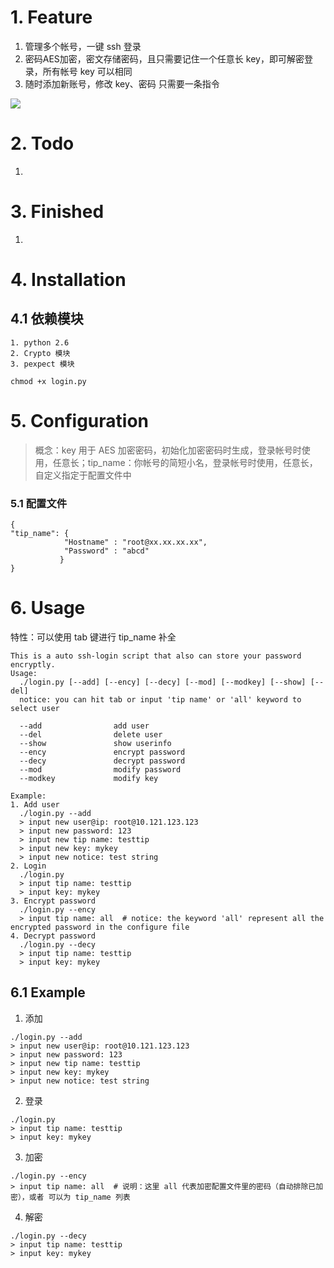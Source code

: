 # 1. Feature

1. 管理多个帐号，一键 ssh 登录
2. 密码AES加密，密文存储密码，且只需要记住一个任意长 key，即可解密登录，所有帐号 key 可以相同
3. 随时添加新账号，修改 key、密码 只需要一条指令

![](https://github.com/cposture/ssh-login/blob/master/pic/demo.png)

# 2. Todo

1.

# 3. Finished

1.

# 4. Installation

## 4.1 依赖模块

```
1. python 2.6
2. Crypto 模块
3. pexpect 模块
```

```
chmod +x login.py
```

# 5. Configuration

> 概念：key 用于 AES 加密密码，初始化加密密码时生成，登录帐号时使用，任意长；tip_name：你帐号的简短小名，登录帐号时使用，任意长，自定义指定于配置文件中

### 5.1 配置文件

```
{
"tip_name": {
            "Hostname" : "root@xx.xx.xx.xx",
            "Password" : "abcd"
           }
}
```

# 6. Usage

特性：可以使用 tab 键进行 tip_name 补全

```
This is a auto ssh-login script that also can store your password encryptly.
Usage:
  ./login.py [--add] [--ency] [--decy] [--mod] [--modkey] [--show] [--del]
  notice: you can hit tab or input 'tip name' or 'all' keyword to select user

  --add                add user
  --del                delete user
  --show               show userinfo
  --ency               encrypt password
  --decy               decrypt password
  --mod                modify password
  --modkey             modify key

Example:
1. Add user
  ./login.py --add
  > input new user@ip: root@10.121.123.123
  > input new password: 123
  > input new tip name: testtip
  > input new key: mykey
  > input new notice: test string
2. Login
  ./login.py
  > input tip name: testtip
  > input key: mykey
3. Encrypt password
  ./login.py --ency
  > input tip name: all  # notice: the keyword 'all' represent all the encrypted password in the configure file
4. Decrypt password
  ./login.py --decy
  > input tip name: testtip
  > input key: mykey
```

## 6.1 Example

1. 添加

```
./login.py --add
> input new user@ip: root@10.121.123.123
> input new password: 123
> input new tip name: testtip
> input new key: mykey
> input new notice: test string
```

2. 登录

```
./login.py
> input tip name: testtip
> input key: mykey
```

3. 加密

```
./login.py --ency
> input tip name: all  # 说明：这里 all 代表加密配置文件里的密码（自动排除已加密），或者 可以为 tip_name 列表
```

4. 解密

```
./login.py --decy
> input tip name: testtip
> input key: mykey
```
